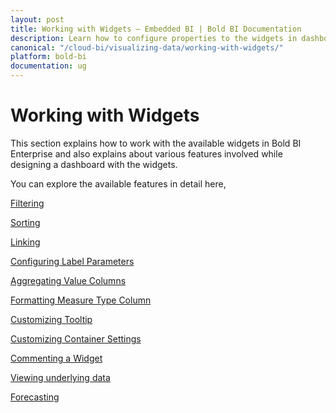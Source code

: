 ```yaml
---
layout: post
title: Working with Widgets – Embedded BI | Bold BI Documentation
description: Learn how to configure properties to the widgets in dashboard for interactive functionalities in Bold BI deployed in your server.
canonical: "/cloud-bi/visualizing-data/working-with-widgets/"
platform: bold-bi
documentation: ug
---
```


# Working with Widgets

This section explains how to work with the available widgets in Bold BI Enterprise and also explains about various features involved while designing a dashboard with the widgets.

You can explore the available features in detail here,


[Filtering](/embedded-bi/visualizing-data/working-with-widgets/configuring-widget-filters/)

[Sorting](/embedded-bi/visualizing-data/working-with-widgets/advanced-sorting/)

[Linking](/embedded-bi/visualizing-data/working-with-widgets/linking-urls-and-dashboards/)

[Configuring Label Parameters](/embedded-bi/visualizing-data/working-with-widgets/configuring-label-parameters/)

[Aggregating Value Columns](/embedded-bi/visualizing-data/working-with-widgets/aggregating-value-columns-based-on-type/)

[Formatting Measure Type Column](/embedded-bi/visualizing-data/working-with-widgets/formatting-measure-type-column/)

[Customizing Tooltip](/embedded-bi/visualizing-data/working-with-widgets/tooltip-customization/)

[Customizing Container Settings](/embedded-bi/visualizing-data/working-with-widgets/customizing-container-appearance/)

[Commenting a Widget](/embedded-bi/visualizing-data/working-with-widgets/commenting-widget/)

[Viewing underlying data](/embedded-bi/visualizing-data/working-with-widgets/view-data/)

[Forecasting](/embedded-bi/visualizing-data/working-with-widgets/forecasting/)